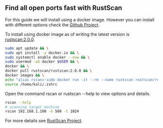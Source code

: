 ## Find all open ports fast with RustScan

For this guide we will install using a docker image. However you can install with different options check the [Github Project](https://github.com/RustScan/RustScan).

To install using docker image as of writing the latest version is  [rustscan:2.0.0](https://hub.docker.com/r/rustscan/rustscan).

```sh
sudo apt update && \
sudo apt install -y docker.io && \
sudo systemctl enable docker --now && \
sudo usermod -aG docker $USER && \
docker && \
docker pull rustscan/rustscan:2.0.0 && \
docker images && \
echo "alias rscan='sudo docker run -it --rm --name rustscan rustscan/rustscan:2.0.0'" >> /home/kali/.zshrc && \
source /home/kali/.zshrc
```

Open the command rscan or rustscan --help to view options and details.

```sh
rscan --help
# scanning target machine
rscan 192.168.1.100 -b 500 -t 1024
```


For more details see [RustScan Project](https://github.com/RustScan/RustScan).
